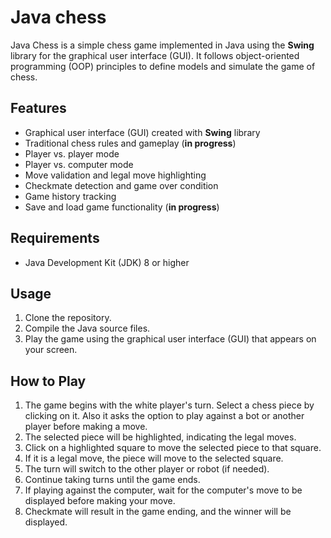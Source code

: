 # Java chess
Java Chess is a simple chess game implemented in Java using the **Swing** library for the graphical user interface (GUI). It follows object-oriented programming (OOP) principles to define models and simulate the game of chess.

## Features
- Graphical user interface (GUI) created with **Swing** library
- Traditional chess rules and gameplay (**in progress**)
- Player vs. player mode
- Player vs. computer mode
- Move validation and legal move highlighting
- Checkmate detection and game over condition
- Game history tracking
- Save and load game functionality (**in progress**)

## Requirements
- Java Development Kit (JDK) 8 or higher

## Usage
1. Clone the repository.
2. Compile the Java source files.
3. Play the game using the graphical user interface (GUI) that appears on your screen.

## How to Play
1. The game begins with the white player's turn. Select a chess piece by clicking on it. Also it asks the option to play against a bot or another player before making a move.
2. The selected piece will be highlighted, indicating the legal moves.
3. Click on a highlighted square to move the selected piece to that square.
4. If it is a legal move, the piece will move to the selected square.
5. The turn will switch to the other player or robot (if needed).
6. Continue taking turns until the game ends.
7. If playing against the computer, wait for the computer's move to be displayed before making your move.
8. Checkmate will result in the game ending, and the winner will be displayed.
